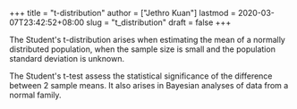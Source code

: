 +++
title = "t-distribution"
author = ["Jethro Kuan"]
lastmod = 2020-03-07T23:42:52+08:00
slug = "t_distribution"
draft = false
+++

The Student's t-distribution arises when estimating the mean of a
normally distributed population, when the sample size is small and the
population standard deviation is unknown.

The Student's t-test assess the statistical significance of the
difference between 2 sample means. It also arises in Bayesian analyses
of data from a normal family.
